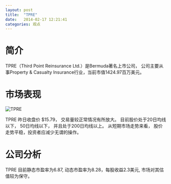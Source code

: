 ```yaml
---
layout: post
title:  "TPRE"
date:   2014-02-17 12:21:41
categories: 观点
---
```


# 简介
TPRE（Third Point Reinsurance Ltd.）是Bermuda著名上市公司，
公司主要从事Property & Casualty Insurance行业，当前市值1424.97百万美元。

# 市场表现

![TPRE](http://finviz.com/chart.ashx?t=TPRE&ty=c&ta=1&p=d&s=l)

TPRE 昨日收盘价 $15.79，
交易量较正常情况有所放大。
目前股价处于20日均线以下，
50日均线以下，
并且处于200日均线以上。
从短期市场走势来看，
股价走势平稳，投资者应减少无谓的操作。

# 公司分析
TPRE 目前静态市盈率为6.87, 动态市盈率为8.28，每股收益2.3美元,
市场对其估值较为保守。
